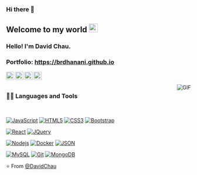 ### Hi there 👋
   
## Welcome to my world <img src="https://github.com/TheDudeThatCode/TheDudeThatCode/blob/master/Assets/Earth.gif" width="24px">

### Hello! I'm David Chau.

### Portfolio: https://brdhanani.github.io

<a href="#">
  <img align="left" alt="David Chau | Twitter" width="22px" src="https://cdn.jsdelivr.net/npm/simple-icons@v3/icons/twitter.svg" />
</a>
<a href="#">
  <img align="left" alt="David Chau" width="22px" src="https://cdn.jsdelivr.net/npm/simple-icons@v3/icons/linkedin.svg" />
</a>
<a href="#">
  <img align="left" alt="David Chau" width="22px" src="https://cdn.jsdelivr.net/npm/simple-icons@v3/icons/facebook.svg" />
</a>
<a href="#">
  <img align="left" alt="David Chau" width="22px" src="https://cdn.jsdelivr.net/npm/simple-icons@v3/icons/instagram.svg" />
</a>

<br />
<br />

  <img align="right" alt="GIF" src="https://media.giphy.com/media/836HiJc7pgzy8iNXCn/giphy.gif" />
  
### 👨‍💻 Languages and Tools

<br />

[![JavaScript](https://img.shields.io/badge/-JavaScript-black?style=flat&logo=javascript&link=https://github.com/davidchau21)](https://github.com/davidchau21) 
[![HTML5](https://img.shields.io/badge/-HTML5-E34F26?style=flat&logo=html5&logoColor=white&link=https://github.com/davidchau21)](https://github.com/davidchau21) 
[![CSS3](https://img.shields.io/badge/-CSS3-1572B6?style=flat&logo=css3&link=https://github.com/davidchau21)](https://github.com/davidchau21) 
[![Bootstrap](https://img.shields.io/badge/-Bootstrap-563D7C?style=flat&logo=bootstrap&link=https://github.com/davidchau21)](https://github.com/davidchau21) 

[![React](https://img.shields.io/badge/-React-black?style=flat&logo=react&link=https://github.com/davidchau21)](https://github.com/davidchau21) 
[![JQuery](https://img.shields.io/badge/-JQuery-blue?style=flat&logo=jquery&link=https://github.com/davidchau21)](https://github.com/davidchau21) 

[![Nodejs](https://img.shields.io/badge/-Nodejs-green?style=flat&logo=Node.js&link=https://github.com/davidchau21)](https://github.com/davidchau21) 
[![Docker](https://img.shields.io/badge/-Docker-black?style=flat&logo=docker&link=https://github.com/davidchau21)](https://github.com/davidchau21) 
[![JSON](https://img.shields.io/badge/-json-02569B?style=flat&logo=json&link=https://github.com/davidchau21)](https://github.com/davidchau21)

[![MySQL](https://img.shields.io/badge/-MySQL-black?style=flat&logo=mysql&link=https://github.com/davidchau21)](https://github.com/davidchau21)
[![Git](https://img.shields.io/badge/-Git-black?style=flat&logo=git&link=https://github.com/davidchau21)](https://github.com/davidchau21) 
[![MongoDB](https://img.shields.io/badge/-MongoDB-FCA121?style=flat&logo=mongodb&link=https://github.com/davidchau21)](https://github.com/davidchau21) 

⭐️ From [@DavidChau](https://github.com/davidchau21)
<!--
**davidchau21/davidchau21** is a ✨ _special_ ✨ repository because its `README.md` (this file) appears on your GitHub profile.

Here are some ideas to get you started:

- 🔭 I’m currently working on ...
- 🌱 I’m currently learning ...
- 👯 I’m looking to collaborate on ...
- 🤔 I’m looking for help with ...
- 💬 Ask me about ...
- 📫 How to reach me: ...
- 😄 Pronouns: ...
- ⚡ Fun fact: ...
-->
